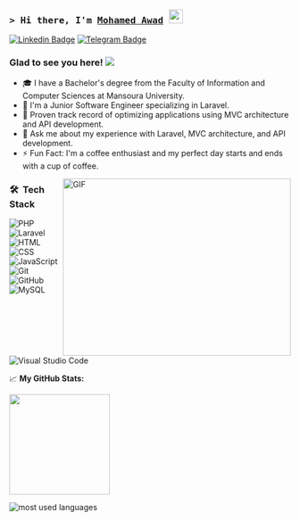 ### <samp>&gt; Hi there, I'm <a href="https://gkassym.netlify.app" target="_blank">Mohamed Awad</a> <img src="https://media.giphy.com/media/hvRJCLFzcasrR4ia7z/giphy.gif" width="25"> </samp>

[![Linkedin Badge](https://img.shields.io/badge/-LinkedIn-0e76a8?style=flat-square&logo=Linkedin&logoColor=white)](https://www.linkedin.com/in/mo7amed-awad")
[![Telegram Badge](https://img.shields.io/badge/-Telegram-0088cc?style=flat-square&logo=Telegram&logoColor=white)](https://t.me/ma7amedawad)

### Glad to see you here! <a href="https://komarev.com/ghpvc/?username=mo7amed-awad&style=for-the-badge"><img src="https://komarev.com/ghpvc/?username=mo7amed-awad&style=for-the-badge"></a>




- 🎓 I have a Bachelor's degree from the Faculty of Information and Computer Sciences at Mansoura University.
- 🏢 I'm a Junior Software Engineer specializing in Laravel.
- 🌟 Proven track record of optimizing applications using MVC architecture and API development.
- 💬 Ask me about my experience with Laravel, MVC architecture, and API development.
- ⚡ Fun Fact: I'm a coffee enthusiast and my perfect day starts and ends with a cup of coffee.




<img align="right" alt="GIF" src="https://github.com/Gapur/Gapur/blob/main/assets/coding.gif?raw=true" width="408" height="318" />

### 🛠 &nbsp;Tech Stack
![PHP](https://img.shields.io/badge/-PHP-05122A?style=flat&logo=php)&nbsp;
![Laravel](https://img.shields.io/badge/-Laravel-05122A?style=flat&logo=laravel)&nbsp;
![HTML](https://img.shields.io/badge/-HTML-05122A?style=flat&logo=HTML5)&nbsp;
![CSS](https://img.shields.io/badge/-CSS-05122A?style=flat&logo=CSS3&logoColor=1572B6)&nbsp;
![JavaScript](https://img.shields.io/badge/-JavaScript-05122A?style=flat&logo=javascript)&nbsp;
![Git](https://img.shields.io/badge/-Git-05122A?style=flat&logo=git)&nbsp;
![GitHub](https://img.shields.io/badge/-GitHub-05122A?style=flat&logo=github)&nbsp;
![MySQL](https://img.shields.io/badge/-MySQL-05122A?style=flat&logo=mysql)&nbsp;
![Visual Studio Code](https://img.shields.io/badge/-Visual%20Studio%20Code-05122A?style=flat&logo=visual-studio-code&logoColor=007ACC)&nbsp;
  

📈 **My GitHub Stats:**

<p>
  <img height="180em" src="https://github-readme-stats.vercel.app/api?username=mo7amed-awad&show_icons=true&hide_border=true&&count_private=true&include_all_commits=true" />

</p>
<img align="left" src="https://github-readme-stats.vercel.app/api/top-langs?username=mo7amed-awad&show_icons=true&locale=en&layout=compact&theme=radical" alt="most used languages" />




